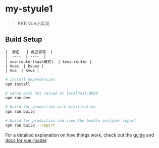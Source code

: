 # my-styule1

> KKB Vue小实现

## Build Setup
```
|  原名   | 自己实现  |
|  ----  | ----  |
| vue-router(hash模式)  | kvue-router |
| Vuex  | kvuex |
| Vue  | Kvue |
```
``` bash
# install dependencies
npm install

# serve with hot reload at localhost:8080
npm run dev

# build for production with minification
npm run build

# build for production and view the bundle analyzer report
npm run build --report
```

For a detailed explanation on how things work, check out the [guide](http://vuejs-templates.github.io/webpack/) and [docs for vue-loader](http://vuejs.github.io/vue-loader).
